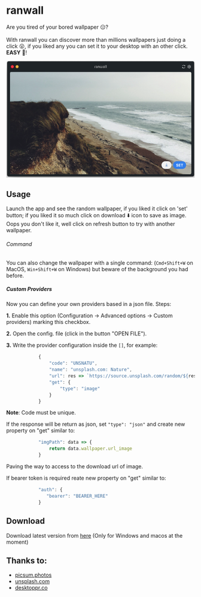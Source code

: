 ranwall
====================================
Are you tired of your bored wallpaper :expressionless:? <br /> <br />
With ranwall you can discover more than millions wallpapers just doing a click :open_mouth:, if you liked any you can set it to your desktop with an other click. **EASY** :sunrise_over_mountains:! 

![Screenshoot](screenshoot.png)

## Usage
Launch the app and see the random wallpaper, if you liked it click on 'set' button; if you liked it so much click on download :arrow_down: icon to save as image.
Oops you don't like it, well click on refresh button to try with another wallpaper.

###### Command
You can also change the wallpaper with a single command: (`Cmd+Shift+W` on MacOS, `Win+Shift+W` on Windows) but beware of the background you had before. 

##### Custom Providers
Now you can define your own providers based in a json file. Steps:

**1.** Enable this option (Configuration -> Advanced options -> Custom providers) marking this checkbox. 

**2.** Open the config. file (click in the button "OPEN FILE").

**3.** Write the provider configuration inside the `[]`, for example:
```javascript
			{
				"code": "UNSNATU",
				"name": "unsplash.com: Nature",
				"url": res => `https://source.unsplash.com/random/${res[0]}x${res[1]}?nature,water`,
				"get": {
					"type": "image"
				}
			}
```
**Note**: Code must be unique.

If the response will be return as json, set `"type": "json"` and create new property on "get" similar to:

```javascript
			"imgPath": data => {
				return data.wallpaper.url_image
			}
```
Paving the way to access to the download url of image.

If bearer token is required reate new property on "get" similar to:

```javascript
			"auth": {
			   "bearer": "BEARER_HERE"
			}
```

## Download
Download latest version from [here](https://github.com/jaumesegarra/ranwall2-app/releases) (Only for Windows and macos at the moment)

## Thanks to:
* [picsum.photos](https://picsum.photos)
* [unsplash.com](https://unsplash.com)
* [desktoppr.co](https://www.desktoppr.co)
